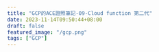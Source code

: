 ```yaml
---
title: "GCP的ACE證照筆記-09-Cloud function 第二代"
date: 2023-11-14T09:50:44+08:00
draft: false
featured_image: "/gcp.png"
tags: ["GCP"]
---
```

